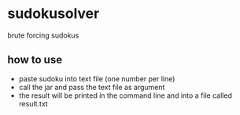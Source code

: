 # sudokusolver
brute forcing sudokus

## how to use
- paste sudoku into text file (one number per line)
- call the jar and pass the text file as argument
- the result will be printed in the command line and into a file called result.txt